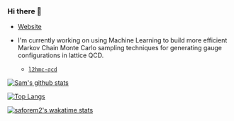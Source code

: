 ### Hi there 👋

- [Website](https://www.samforeman.me)

- I'm currently working on using Machine Learning to build more efficient Markov Chain Monte Carlo sampling techniques for generating gauge configurations in lattice QCD.
  - [`l2hmc-qcd`](https://github.com/saforem2/l2hmc-qcd/)

[![Sam's github stats](https://github-readme-stats.vercel.app/api?username=saforem2&theme=dark)](https://github.com/saforem2/github-readme-stats)

[![Top Langs](https://github-readme-stats.vercel.app/api/top-langs/?username=saforem2&theme=dark&langs_count=8)](https://github.com/saforem2/github-readme-stats)

[![saforem2's wakatime stats](https://github-readme-stats.vercel.app/api/wakatime?username=saforem2&theme=dark)](https://github.com/saforem2/github-readme-stats)

<!---![Anurag's github stats](https://github-readme-stats.vercel.app/api?username=anuraghazra&theme=dark&show_icons=true)--->
<!--
**saforem2/saforem2** is a ✨ _special_ ✨ repository because its `README.md` (this file) appears on your GitHub profile.

Here are some ideas to get you started:

- 🔭 I’m currently working on ...
- 🌱 I’m currently learning ...
- 👯 I’m looking to collaborate on ...
- 🤔 I’m looking for help with ...
- 💬 Ask me about ...
- 📫 How to reach me: ...
- 😄 Pronouns: ...
- ⚡ Fun fact: ...
-->
